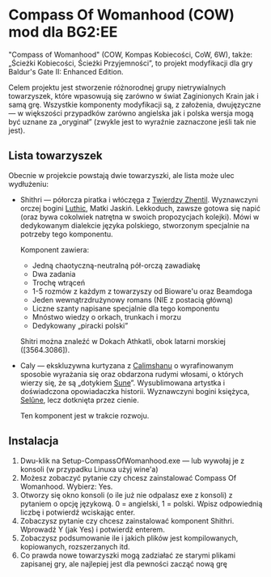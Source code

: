 Compass Of Womanhood (COW) mod dla BG2:EE
=========================================

"Compass of Womanhood" (COW, Kompas Kobiecości, CoW, 6W), także: „Ścieżki Kobiecości, Ścieżki Przyjemności”, to projekt modyfikacji dla gry Baldur's Gate II: Enhanced Edition.

Celem projektu jest stworzenie różnorodnej grupy nietrywialnych towarzyszek, które wpasowują się zarówno w świat Zaginionych Krain jak i samą grę. Wszystkie komponenty modyfikacji są, z założenia, dwujęzyczne — w większości przypadków zarówno angielska jak i polska wersja mogą być uznane za „oryginał” (zwykle jest to wyraźnie zaznaczone jeśli tak nie jest).

Lista towarzyszek
-----------------

Obecnie w projekcie powstają dwie towarzyszki, ale lista może ulec wydłużeniu:

*   Shithri — półorcza piratka i włóczęga z [Twierdzy Zhentil](https://sfery.fandom.com/wiki/Twierdza_Zhentil). Wyznawczyni orczej bogini [Luthic](https://sfery.fandom.com/wiki/Luthic), Matki Jaskiń. Lekkoduch, zawsze gotowa się napić (oraz bywa cokolwiek natrętna w swoich propozycjach kolejki). Mówi w dedykowanym dialekcie języka polskiego, stworzonym specjalnie na potrzeby tego komponentu.

    Komponent zawiera:

    *   Jedną chaotyczną-neutralną pół-orczą zawadiakę
    *   Dwa zadania
    *   Trochę wtrąceń
    *   1-5 rozmów z każdym z towarzyszy od Bioware'u oraz Beamdoga
    *   Jeden wewnątrzdrużynowy romans (NIE z postacią główną)
    *   Liczne szanty napisane specjalnie dla tego komponentu
    *   Mnóstwo wiedzy o orkach, trunkach i morzu
    *   Dedykowany „piracki polski”


    Shitri można znaleźć w Dokach Athkatli, obok latarni morskiej (\[3564.3086\]).

*   Caly — ekskluzywna kurtyzana z [Calimshanu](https://sfery.fandom.com/wiki/Calimshan) o wyrafinowanym sposobie wyrażania się oraz obdarzona rudymi włosami, o których wierzy się, że są „dotykiem [Sune](https://sfery.fandom.com/wiki/Sune)”. Wysublimowana artystka i doświadczona opowiadaczka historii. Wyznawczyni bogini księżyca, [Selûne](https://sfery.fandom.com/wiki/Sel%C3%BBne), lecz dotknięta przez cienie.

    Ten komponent jest w trakcie rozwoju.

Instalacja
----------

1.  Dwu-klik na Setup-CompassOfWomanhood.exe — lub wywołaj je z konsoli (w przypadku Linuxa użyj wine'a)
2.  Możesz zobaczyć pytanie czy chcesz zainstalować Compass Of Womanhood. Wybierz: Yes.
3.  Otworzy się okno konsoli (o ile już nie odpalasz exe z konsoli) z pytaniem o opcję językową. 0 = angielski, 1 = polski. Wpisz odpowiednią liczbę i potwierdź wciskając enter.
4.  Zobaczysz pytanie czy chcesz zainstalować komponent Shithri. Wprowadź Y (jak Yes) i potwierdź enterem.
5.  Zobaczysz podsumowanie ile i jakich plików jest kompilowanych, kopiowanych, rozszerzanych itd.
6.  Co prawda nowe towarzyszki mogą zadziałać ze starymi plikami zapisanej gry, ale najlepiej jest dla pewności zacząć nową grę

